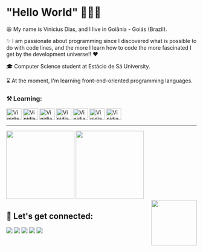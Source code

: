 # "Hello World" 👨‍💻👋

😆 My name is Vinicius Dias, and I live in Goiânia - Goiás (Brazil).

✨ I am passionate about programming since I discovered what is possible to do with code lines, and the more I learn how to code the more fascinated I get by the development universe!! ❤️

🎓 Computer Science student at Estácio de Sá University.

⌛ At the moment, I'm learning front-end-oriented programming languages.

### ⚒️ Learning:

<div>
  <img align="center" width="40px" height="30px" alt="Vinidias21-jsc" src="https://cdn.jsdelivr.net/gh/devicons/devicon/icons/javascript/javascript-original.svg"/>
  <img align="center" width="40px" height="30px" alt="Vinidias21-html5" src="https://cdn.jsdelivr.net/gh/devicons/devicon/icons/html5/html5-original.svg"/>
  <img align="center" width="40px" height="30px" alt="Vinidias21-css3" src="https://cdn.jsdelivr.net/gh/devicons/devicon/icons/css3/css3-original.svg"/>
  <img align="center" width="40px" height="30px" alt="Vinidias21-php" src="https://cdn.jsdelivr.net/gh/devicons/devicon/icons/php/php-original.svg"/>
  <img align="center" width="40px" height="30px" alt="Vinidias21-mysql" src="https://cdn.jsdelivr.net/gh/devicons/devicon/icons/mysql/mysql-original-wordmark.svg"/>
  <img align="center" width="40px" height="30px" alt="Vinidias21-python" src="https://cdn.jsdelivr.net/gh/devicons/devicon/icons/python/python-original.svg" />
  <img align="center" width="40px" height="30px" alt="Vinidias21-java" src="https://cdn.jsdelivr.net/gh/devicons/devicon/icons/java/java-original.svg" />
</div>

***

<div>
  <img height="180em" src="https://github-readme-stats.vercel.app/api?username=Vinidias21&show_icons=true&theme=tokyonight"/>
  <img height="180em" src="https://github-readme-stats.vercel.app/api/top-langs/?username=Vinidias21&layout=compact&theme=tokyonight"/>
</div>

<img align="right" width="120px" height="120px" src="https://cdn.discordapp.com/attachments/947335821604814881/947474963777073212/Animacao-do-meu-Avatar.gif">

## 🔖 Let's get connected:

<div>
  <a href="mailto:vinidiasti21@gmail.com" target="_blank"><img src="https://img.shields.io/badge/Gmail-D14836?style=for-the-badge&logo=gmail&logoColor=white"></a>
  <a href="https://api.whatsapp.com/send?phone=5564993198475" target="_blank"><img src="https://img.shields.io/badge/WhatsApp-25D366?style=for-the-badge&logo=whatsapp&logoColor=white"></a>
  <a href="https://www.instagram.com/vinihddc_/" target="_blank"><img src="https://img.shields.io/badge/Instagram-E4405F?style=for-the-badge&logo=instagram&logoColor=white"></a>
  <a href="https://discord.gg/WFCt4HmS" target="_blank"><img src="https://img.shields.io/badge/Discord-7289DA?style=for-the-badge&logo=discord&logoColor=white"></a>
  <a href="https://www.linkedin.com/in/vinicius-dias-carvalho-1559a4232" target="_blank"><img src="https://img.shields.io/badge/LinkedIn-0077B5?style=for-the-badge&logo=linkedin&logoColor=white"></a>
</div>
